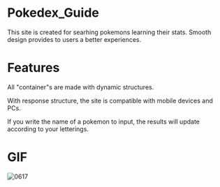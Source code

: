 # Pokedex_Guide

This site is created for searhing pokemons learning their stats. Smooth design provides to users a better experiences.

# Features

All "container"s are made with dynamic structures.

With response structure, the site is compatible with mobile devices and PCs.

If you write the name of a pokemon to input, the results will update according to your letterings.

# GIF

![0617](https://github.com/keremsakarya/Pokedex_Guide/assets/164352221/65b47cb5-7e22-404e-8ce3-0b34e5ce6745)
